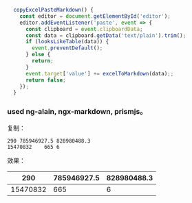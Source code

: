 ```typescript
  copyExcelPasteMarkdown() {
    const editor = document.getElementById('editor');
    editor.addEventListener('paste', event => {
      const clipboard = event.clipboardData;
      const data = clipboard.getData('text/plain').trim();
      if (looksLikeTable(data)) {
        event.preventDefault();
      } else {
        return;
      }
      event.target['value'] += excelToMarkdown(data);;
      return false;
    });
  }
```

### used ng-alain, ngx-markdown,  prismjs。


复制：

```
290	785946927.5	828980488.3
15470832	665	6
```

效果：

| 290      | 785946927.5 | 828980488.3 |
|----------|-------------|-------------|
| 15470832 | 665         | 6           |
